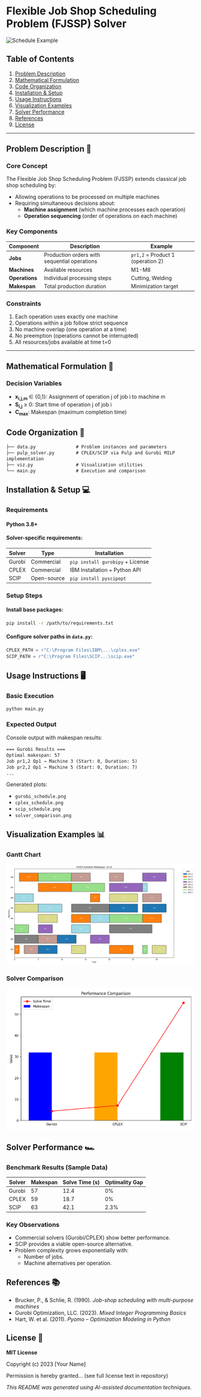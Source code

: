 # Flexible Job Shop Scheduling Problem (FJSSP) Solver

![Schedule Example](https://www.quikallot.com/wp-content/uploads/2021/09/Field-Service-Scheduling-Software.png)

## Table of Contents
1. [Problem Description](#problem-description)
2. [Mathematical Formulation](#mathematical-formulation)
3. [Code Organization](#code-organization)
4. [Installation & Setup](#installation--setup)
5. [Usage Instructions](#usage-instructions)
6. [Visualization Examples](#visualization-examples)
7. [Solver Performance](#solver-performance)
8. [References](#references)
9. [License](#license)

---

## Problem Description 📌

### Core Concept
The Flexible Job Shop Scheduling Problem (FJSSP) extends classical job shop scheduling by:
- Allowing operations to be processed on multiple machines
- Requiring simultaneous decisions about:
  - **Machine assignment** (which machine processes each operation)
  - **Operation sequencing** (order of operations on each machine)

### Key Components
| Component       | Description                                  | Example             |
|-----------------|----------------------------------------------|---------------------|
| **Jobs**        | Production orders with sequential operations | `pr1,2` = Product 1 (operation 2) |
| **Machines**    | Available resources                          | M1-M8               |
| **Operations**  | Individual processing steps                  | Cutting, Welding    |
| **Makespan**    | Total production duration                    | Minimization target |

### Constraints
1. Each operation uses exactly one machine
2. Operations within a job follow strict sequence
3. No machine overlap (one operation at a time)
4. No preemption (operations cannot be interrupted)
5. All resources/jobs available at time t=0

---

## Mathematical Formulation 🧮

### Decision Variables
- **x<sub>i,j,m</sub>** ∈ {0,1}: Assignment of operation j of job i to machine m
- **S<sub>i,j</sub>** ≥ 0: Start time of operation j of job i
- **C<sub>max</sub>**: Makespan (maximum completion time)

## Code Organization 📂

```Assesment_tools_for_ML/
├── data.py               # Problem instances and parameters
├── pulp_solver.py        # CPLEX/SCIP via Pulp and Gurobi MILP implementation
├── viz.py                # Visualization utilities
└── main.py               # Execution and comparison
```

## Installation & Setup 💻

### Requirements
#### Python 3.8+

#### Solver-specific requirements:

| Solver | Type        | Installation |
|--------|------------|--------------|
| Gurobi | Commercial | `pip install gurobipy` + License |
| CPLEX  | Commercial | IBM Installation + Python API |
| SCIP   | Open-source | `pip install pyscipopt` |

### Setup Steps
#### Install base packages:
```bash
pip install -r /path/to/requirements.txt
```

#### Configure solver paths in `data.py`:
```python
CPLEX_PATH = r"C:\Program Files\IBM\...\cplex.exe"
SCIP_PATH = r"C:\Program Files\SCIP...\scip.exe"
```

## Usage Instructions 🖥️

### Basic Execution
```bash
python main.py
```

### Expected Output
Console output with makespan results:
```
=== Gurobi Results ===
Optimal makespan: 57
Job pr1,2 Op1 → Machine 3 (Start: 0, Duration: 5)
Job pr2,2 Op1 → Machine 5 (Start: 0, Duration: 7)
...
```

Generated plots:
- `gurobi_schedule.png`
- `cplex_schedule.png`
- `scip_schedule.png`
- `solver_comparison.png`

## Visualization Examples 📊

### Gantt Chart
![Gantt Chart](https://github.com/Gutelvam/MasterAI/blob/main/Assesment_Tools_for_ML/img/cplex_schedule.png?raw=true)

### Solver Comparison
![Comparison](https://github.com/Gutelvam/MasterAI/blob/main/Assesment_Tools_for_ML/img/solve_comparison.png?raw=true)

## Solver Performance 🏎️
### Benchmark Results (Sample Data)

| Solver | Makespan | Solve Time (s) | Optimality Gap |
|--------|----------|----------------|----------------|
| Gurobi | 57       | 12.4           | 0%             |
| CPLEX  | 59       | 18.7           | 0%             |
| SCIP   | 63       | 42.1           | 2.3%           |

### Key Observations
- Commercial solvers (Gurobi/CPLEX) show better performance.
- SCIP provides a viable open-source alternative.
- Problem complexity grows exponentially with:
  - Number of jobs.
  - Machine alternatives per operation.

## References 📚
- Brucker, P., & Schlie, R. (1990). *Job-shop scheduling with multi-purpose machines*
- Gurobi Optimization, LLC. (2023). *Mixed Integer Programming Basics*
- Hart, W. et al. (2011). *Pyomo – Optimization Modeling in Python*

## License 📄
**MIT License**

Copyright (c) 2023 [Your Name]

Permission is hereby granted... (see full license text in repository)

*This README was generated using AI-assisted documentation techniques.*
